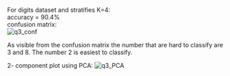 For digits dataset and stratifies K=4:  
accuracy = 90.4%  
confusion matrix:  
![q3_conf](https://user-images.githubusercontent.com/77142726/115935031-f4e7dc00-a4af-11eb-8285-b1af2187c8a0.png)
  
As visible from the confusion matrix the number that are hard to classify are 3 and 8. The number 2 is easiest to classify.
  
2- component plot using PCA:
![q3_PCA](https://user-images.githubusercontent.com/77142726/115935072-092bd900-a4b0-11eb-965b-98a112c0bebf.png)
